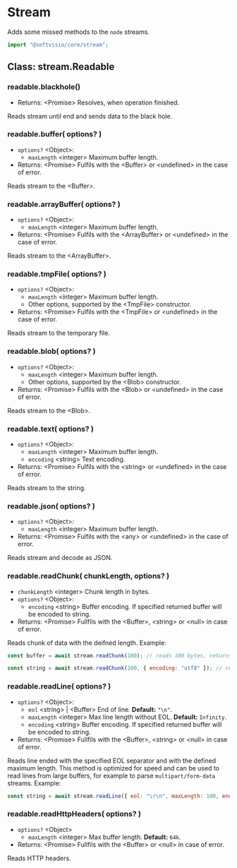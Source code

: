 # Stream

Adds some missed methods to the `node` streams.

```javascript
import "@softvisio/core/stream";
```

## Class: stream.Readable

### readable.blackhole()

-   Returns: <Promise\> Resolves, when operation finished.

Reads stream until end and sends data to the black hole.

### readable.buffer( options? )

-   `options?` <Object\>:
    -   `maxLength` <integer\> Maximum buffer length.
-   Returns: <Promise\> Fulfils with the <Buffer\> or <undefined\> in the case of error.

Reads stream to the <Buffer\>.

### readable.arrayBuffer( options? )

-   `options?` <Object\>:
    -   `maxLength` <integer\> Maximum buffer length.
-   Returns: <Promise\> Fulfils with the <ArrayBuffer\> or <undefined\> in the case of error.

Reads stream to the <ArrayBuffer\>.

### readable.tmpFile( options? )

-   `options?` <Object\>:
    -   `maxLength` <integer\> Maximum buffer length.
    -   Other options, supported by the <TmpFile\> constructor.
-   Returns: <Promise\> Fulfils with the <TmpFile\> or <undefined\> in the case of error.

Reads stream to the temporary file.

### readable.blob( options? )

-   `options?` <Object\>:
    -   `maxLength` <integer\> Maximum buffer length.
    -   Other options, supported by the <Blob\> constructor.
-   Returns: <Promise\> Fulfils with the <Blob\> or <undefined\> in the case of error.

Reads stream to the <Blob\>.

### readable.text( options? )

-   `options?` <Object\>:
    -   `maxLength` <integer\> Maximum buffer length.
    -   `encoding` <string\> Text encoding.
-   Returns: <Promise\> Fulfils with the <string\> or <undefined\> in the case of error.

Reads stream to the string.

### readable.json( options? )

-   `options?` <Object\>:
    -   `maxLength` <integer\> Maximum buffer length.
-   Returns: <Promise\> Fulfils with the <any\> or <undefined\> in the case of error.

Reads stream and decode as JSON.

### readable.readChunk( chunkLength, options? )

-   `chunkLength` <integer\> Chunk length in bytes.
-   `options?` <Object\>:
    -   `encoding` <string\> Buffer encoding. If specified returned buffer will be encoded to string.
-   Returns: <Promise\> Fullfils with the <Buffer\>, <string\> or <null\> in case of error.

Reads chunk of data with the deifned length. Example:

```javascript
const buffer = await stream.readChunk(100); // reads 100 bytes, returns Buffer

const string = await stream.readChunk(100, { encoding: "utf8" }); // reads 100 bytes, returns utf8 string
```

### readable.readLine( options? )

-   `options?` <Object\>:
    -   `eol` <string\> | <Buffer\> End of line. **Default:** `"\n"`.
    -   `maxLength` <integer\> Max line length without EOL. **Default:** `Infinity`.
    -   `encoding` <string\> Buffer encoding. If specified returned buffer will be encoded to string.
-   Returns: <Promise\> Fullfils with the <Buffer\>, <string\> or <null\> in case of error.

Reads line ended with the specified EOL separator and with the defined maximum length. This method is optimized for speed and can be used to read lines from large buffers, for example to parse `multipart/form-data` streams. Example:

```javascript
const string = await stream.readLine({ eol: "\r\n", maxLength: 100, encoding: "utf8" });
```

### readable.readHttpHeaders( options? )

-   `options?` <Object\>
    -   `maxLength` <integer\> Max buffer length. **Default:** `64k`.
-   Returns: <Promise\> Fullfils with the <Buffer\> or <null\> in case of error.

Reads HTTP headers.
